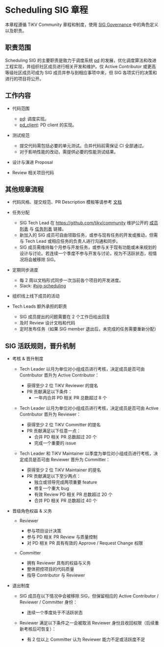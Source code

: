 # Scheduling SIG 章程

本章程遵循 TiKV Community 章程和制度，使用 [SIG Governance](/GOVERNANCE-zh_CN.md) 中的角色定义以及职责。

## 职责范围

Scheduling SIG 的主要职责是致力于调度系统 [pd](https://github.com/tikv/pd) 的发展，优化调度算法和改进工程实现，并组织社区成员进行相关开发和维护。仅 Active Contributor 或更高等级社区成员可成为 SIG 成员并参与到相应事项中来，但 SIG 各项实行的决策和进行的项目将公开。

## 工作内容

- 代码范围
  - [pd](https://github.com/tikv/pd): 调度实现。
  - [pd_client](https://github.com/tikv/tikv/tree/master/components/pd_client): PD client 的实现。

- 测试规范
  - 提交代码需包括必要的单元测试。合并代码前需保证 CI 全部通过。
  - 对于影响性能的改动，需提供必要的性能测试结果。

- 设计与演进 Proposal
- Review 相关项目代码

## 其他规章流程

- 代码风格、提交规范、PR Description 模板等请参考 [文档](https://github.com/tikv/pd/blob/master/CONTRIBUTING.md)
- 任务分配
  - SIG Tech Lead 在 https://github.com/tikv/community 维护公开的 [成员列表](https://pingcap.com/developer/sig/scheduling) 与 [任务列表](https://github.com/tikv/pd/projects/5) 链接。
  - 新加入的 SIG 成员可自由领取任务，或参与现有任务的开发或推动，但需与 Tech Lead 或相应任务的负责人进行沟通和同步。
  - SIG 成员需维持每个月参与开发任务，或参与关于现有功能或未来规划的设计与讨论。若连续一个季度不参与开发与讨论，视为不活跃状态，视情况将会被移除 SIG。

- 定期同步进度
  - 每 2 周以文档形式同步一次当前各个项目的开发进度。
  - Slack: [#sig-scheduling](https://slack.tidb.io/invite?team=tikv-wg&channel=sig-scheduling&ref=pingcap-community)

- 组织线上线下成员的活动
- Tech Leads 额外承担的职责
  - SIG 成员提出的问题需要在 2 个工作日给出回复
  - 及时 Review 设计文档和代码
  - 定时发布任务（如果 SIG member 退出后，未完成的任务需要重新分配）

## SIG 活跃规则，晋升机制

- 考核 & 晋升制度
  - Tech Leader 以月为单位对小组成员进行考核，决定成员是否可由 Contributor 晋升为 Active Contributor：
    - 获得至少 2 位 TiKV Reviewer 的提名
    - PR 贡献满足以下条件：
      - 一年内合并 PD 相关 PR 总数超过 8 个

  - Tech Leader 以月为单位对小组成员进行考核，决定成员是否可由 Active Contributor 晋升为 Reviewer：
    - 获得至少 2 位 TiKV Committer 的提名
    - PR 贡献满足以下任意一点：
      - 合并 PD 相关 PR 总数超过 20 个
      - 完成一个重要的 issue

  - Tech Leader 和 TiKV Maintainer 以季度为单位对小组成员进行考核，决定成员是否可由 Reviewer 晋升为 Committer：
    - 获得至少 2 位 TiKV Maintainer 的提名
    - PR 贡献满足以下至少两点：
      - 独立或领导完成两项重要 feature
      - 修复一个重大 bug
      - 有效 Review PD 相关 PR 总数超过 20 个
      - 合并 PD 相关 PR 总数超过 40 个

- 晋级角色权益 & 义务
  - Reviewer
    - 参与项目设计决策
    - 参与 PD 相关 PR Review 与质量控制
    - 对 PD 相关 PR 具有有效的 Approve / Request Change 权限

  - Committer
    - 拥有 Reviewer 具有的权益与义务
    - 整体把控项目的代码质量
    - 指导 Contributor 与 Reviewer

- 退出制度
  - SIG 成员在以下情况中会被移除 SIG，但保留相应的 Active Contributor / Reviewer / Committer 身份：
    - 连续一个季度处于不活跃状态

  - Reviewer 满足以下条件之一会被取消 Reviewer 身份且收回权限（后续重新考核后可恢复）：
    - 有 2 位以上 Committer 认为 Reviewer 能力不足或活跃度不足

